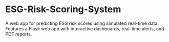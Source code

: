 # ESG-Risk-Scoring-System

A web app for predicting ESG risk scores using simulated real-time data. Features a Flask web app with interactive dashboards, real-time alerts, and PDF reports.
